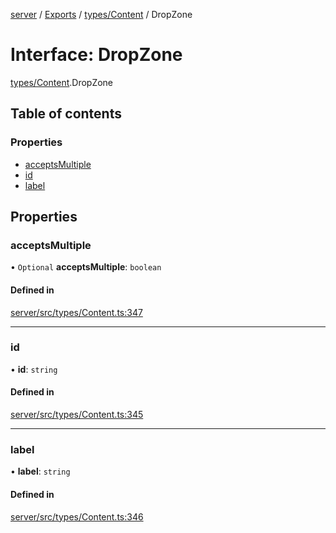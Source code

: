[server](../README.md) / [Exports](../modules.md) / [types/Content](../modules/types_Content.md) / DropZone

# Interface: DropZone

[types/Content](../modules/types_Content.md).DropZone

## Table of contents

### Properties

- [acceptsMultiple](types_Content.DropZone.md#acceptsmultiple)
- [id](types_Content.DropZone.md#id)
- [label](types_Content.DropZone.md#label)

## Properties

### acceptsMultiple

• `Optional` **acceptsMultiple**: `boolean`

#### Defined in

[server/src/types/Content.ts:347](https://github.com/niklas-joh/french-learning-platform/blob/df287cd90d2fc20ebbe1da4bb7d2c97b195a5de7/server/src/types/Content.ts#L347)

___

### id

• **id**: `string`

#### Defined in

[server/src/types/Content.ts:345](https://github.com/niklas-joh/french-learning-platform/blob/df287cd90d2fc20ebbe1da4bb7d2c97b195a5de7/server/src/types/Content.ts#L345)

___

### label

• **label**: `string`

#### Defined in

[server/src/types/Content.ts:346](https://github.com/niklas-joh/french-learning-platform/blob/df287cd90d2fc20ebbe1da4bb7d2c97b195a5de7/server/src/types/Content.ts#L346)
